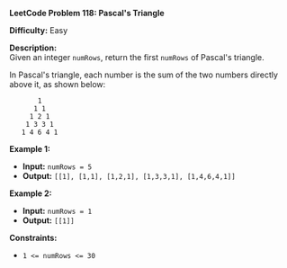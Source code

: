 **LeetCode Problem 118: Pascal's Triangle**  

**Difficulty:** Easy  

**Description:**  
Given an integer `numRows`, return the first `numRows` of Pascal's triangle.  

In Pascal's triangle, each number is the sum of the two numbers directly above it, as shown below:  

```
       1
      1 1
     1 2 1
    1 3 3 1
   1 4 6 4 1
```  

**Example 1:**  
- **Input:** `numRows = 5`  
- **Output:** `[[1], [1,1], [1,2,1], [1,3,3,1], [1,4,6,4,1]]`  

**Example 2:**  
- **Input:** `numRows = 1`  
- **Output:** `[[1]]`  

**Constraints:**  
- `1 <= numRows <= 30`